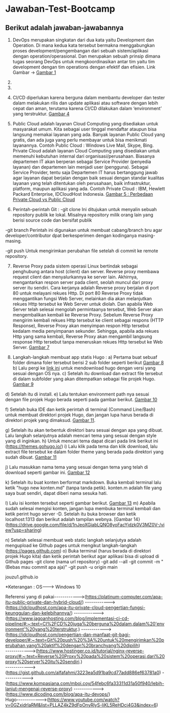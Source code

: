 # Jawaban-Test-Bootcamp
Berikut adalah jawaban-jawabannya
---
1. DevOps merupakan singkatan dari dua kata yaitu Development dan Operation. Di mana kedua kata tersebut bermakna menggabungkan proses development/pengembangan dari sebuah sistem/aplikasi dengan operation/operasional. Dan merupakan sebuah prinsip dimana tugas seorang DevOps untuk mengkoordinasikan antar tim yaitu tim development dengan tim operations dengan efektif dan efisien. Link Gambar -> [Gambar 1](https://drive.google.com/file/d/1Rxj-Cwm2ffKIsoOTbaDOr-8RzDHNEAum/view?usp=sharing)


2.

3.


4. CI/CD diperlukan karena berguna dalam membantu developer dan tester dalam melakukan rilis dan update aplikasi atau software dengan lebih cepat dan aman, terutama karena CI/CD dilakukan dalam ‘environment’ yang terstruktur. [Gambar 4](https://drive.google.com/file/d/1Jh2rinauB6P0PjfWXkDd3vsD-OR4pGtd/view?usp=sharing)


5. Public Cloud adalah layanan Cloud Computing yang disediakan untuk masyarakat umum. Kita sebagai user tinggal mendaftar ataupun bisa langsung memakai layanan yang ada. Banyak layanan Public Cloud yang gratis, dan ada juga yang perlu membayar untuk bisa menikmati layanannya. Contoh Public Cloud : Windows Live Mail, Skype, Bing.
   Private Cloud adalah layanan Cloud Computing yang disediakan untuk memenuhi kebutuhan internal dari organisasi/perusahaan. Biasanya departemen IT akan berperan sebagai Service Provider (penyedia layanan) dan departemen lain menjadi user (pengguna). Sebagai Service Provider, tentu saja Departemen IT harus bertanggung jawab agar layanan dapat berjalan dengan baik sesuai dengan standar kualitas layanan yang telah ditentukan oleh perusahaan, baik infrastruktur, platform, maupun aplikasi yang ada. Contoh Private Cloud : IBM, Hewlett Packard Enterprise, IDCloudHost Indonesia. [Gambar 5 : Perbedaan Private Cloud vs Public Cloud](https://drive.google.com/file/d/14H4o12eODf3UR2yxFIpo-TcO54XLoUWm/view?usp=sharing)
   
6. Perintah-perintah Git :
-git clone
  Ini ditujukan untuk menyalin sebuah repository publik ke lokal. Misalnya repository milik orang lain yang berisi source code dan bersifat publik
  
-git branch
  Perintah ini digunakan untuk membuat cabang/branch bru agar developer/contributor dpat berkesperimen dengan kodinganya masing-masing.
  
-git push
  Untuk mengirimkan perubahan file setelah di commit ke remote repository.
  
7. Reverse Proxy pada sistem operasi Linux bertindak sebagai penghubung antara host (client) dan server. Reverse proxy membawa request client dan menyalurkannya ke server lain. Akhirnya, mengantarkan respon server pada client, seolah muncul dari proxy server itu sendiri. Cara kerjanya adalah Reverse proxy berjalan di port 80 untuk melayani rekues Http. Di port 80 Reverse Proxy tidak menggantikan fungsi Web Server, melainkan dia akan melanjutkan rekues Http tersebut ke Web Server untuk diolah. Dan apabila Web Server telah selesai mengolah permintaanya tersebut, Web Server akan mengembalikan kembali ke Reverse Proxy. Sebelum Reverse Proxy mengirim kembali rekues Http tersebut ke client sebagai respons (HTTP Response), Reverse Proxy akan menyimpan respon Http tersebut kedalam media penyimpanan sekunder. Sehingga, apabila ada rekues Http yang sama kembali, Reverse Proxy akan mengambil langsung response Http tersebut tanpa meneruskan rekues Http tersebut ke Web Server. [Gambar 7](https://drive.google.com/file/d/1a4aR7l0Ylek-qIhi0FbJKrLRufVit70d/view?usp=sharing)

8. Langkah-langkah membuat app statis Hugo :
a) Pertama buat sebuaf folder dimana foler tersebut berisi 2 sub folder seperti berikut [Gambar 8](https://drive.google.com/file/d/19Z6eDw0fsIsp7zgDStjRAhi8dHiFZWBv/view?usp=sharing)
b) Lalu pergi ke [link ini](https://github.com/gohugoio/hugo/releases) untuk mendownload hugo dengan versi yang sesuai dengan OS nya.
c) Setelah itu download dan extract file tersebut di dalam subfolder yang akan ditempatkan sebagai file projek Hugo. [Gambar 9](https://drive.google.com/file/d/1NNyRNZ_Lmt-EOAv9b7wNwp7Ye7BnMXv9/view?usp=sharing)

d) Setelah itu di install.
e) Lalu tentukan environment path nya sesuai dengan file projek Hugo berada seperti pada gambar berikut. [Gambar 10](https://drive.google.com/file/d/1qvMSDT3LRdQGHH7QmINF-APNsLnCD_Zg/view?usp=sharing)

f) Setelah buka IDE dan ketik perintah di terminal (Command Line/Bash) untuk membuat direktori projek Hugo, dan jangan lupa harus berada di direktori projek yang dimaksud. [Gambar 11](https://drive.google.com/file/d/1SEqI945UsY74jeTC3CL-Bd4BgzBvSsX8/view?usp=sharing).

g) Setelah itu akan terbentuk direktori baru sesuai dengan apa yang dibuat. Lalu langkah selanjutnya adalah mencari tema yang sesuai dengan style yang di inginkan.
h) Untuk mencari tema dapat dicari pada link berikut ini (https://themes.gohugo.io/)
i) Lalu klik pada tema dan klik download, lalu extract file tersebut ke dalam folder theme yang berada pada direktori yang sudah dibuat. [Gambar 11](https://drive.google.com/file/d/112ae-lx5Fx2g_5ymIqyR9d-QCAW3QLVb/view?usp=sharing)

j) Lalu masukkan nama tema yang sesuai dengan tema yang telah di download seperti gambar ini. [Gambar 12](https://drive.google.com/file/d/1MyU8P1iljh3cI8cvZNv6fRjf-SX1TRRz/view?usp=sharing)

k) Setelah itu buat konten berformat markdown. Buka kembali terminal lalu ketik "hugo new konten.md" (tanpa tanda petik). konten.m adalah file yang saya buat sendiri, dapat diberi nama sesuka hati.

l) Lalu isi konten tersebut seperti gambar berikut. [Gambar 13](https://drive.google.com/file/d/1jvYtYBc99GZVkrN7-iEh2jo_ZIQHg4UF/view?usp=sharing)
m) Apabila sudah selesai mengisi konten, jangan lupa membuka terminal kembali dan ketik perint hugo server -D. Setelah itu buka browser dan ketik localhost:1313 dan berikut adalah tampilan webnya. [Gambar 14}(https://drive.google.com/file/d/1nJeoXGiabLQNO8yoFacYjdzk0V3MZ0V-/view?usp=sharing)

n) Setelah selesai membuat web static langkah selanjutya adalah mengupload ke Github pages untuk mengikut langkah-langkah (https://pages.github.com)
o) Buka terminal (harus berada di direktori projek Hugo kita) dan ketik perintah berikut agar aplikasi bisa di upload di Github pages
   -git clone (nama url repository)
   -git add --all
   -git commit -m "(Bebas mau commit apa aja)"
   -git push -u origin main
   
  jouzu1.github.io
  
  *Keterangan :
  OS---> Windows 10
  
  
  Referensi yang di pakai------------>(https://platinum-computer.com/apa-itu-public-private-dan-hybrid-cloud/)
                         ------------>(https://idcloudhost.com/apa-itu-private-cloud-pengertian-fungsi-keunggulan-dan-kelebihannya/)
                         ------------>(https://www.jagoanhosting.com/blog/implementasi-ci-cd-pipeline/#:~:text=CI%2FCD%20juga%20berguna%20dalam,dalam%20'environment'%20yang%20terstruktur.)
                         ------------>(https://idcloudhost.com/pengertian-dan-manfaat-git-bagi-developer/#:~:text=Git%20push%20%3A%20untuk%20mengirimkan%20perubahan,yang%20aktif%20dengan%20branchyang%20dipilih)                       
                         ------------>(https://www.hostinger.co.id/tutorial/nginx-reverse-proxy/#:~:text=Reverse%20Proxy%20pada%20sistem%20operasi,dari%20proxy%20server%20itu%20sendiri.)                   
                         ------------>(https://gist.github.com/alfafahmi/3223ea5d91ba9cd77add886ef63781a0)
                         ------------>(https://www.kompasiana.com/mboi.coy/54febc6fa33311d31a50f940/lebih-lanjut-mengenai-reverse-proxy)
                         ------------>(https://www.dicoding.com/blog/apa-itu-devops/)                       
                         Hugo------------>(https://www.youtube.com/watch?v=0GZxidrlaRM&list=PLLAZ4kZ9dFpOnyRlyS-liKL5ReHDcj4G3&index=6)
                         
